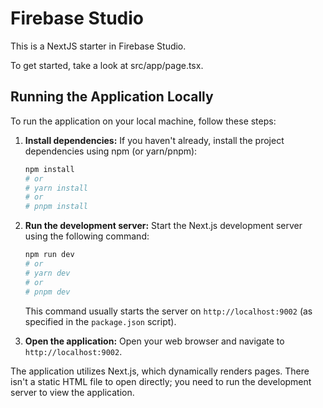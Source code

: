 # Firebase Studio

This is a NextJS starter in Firebase Studio.

To get started, take a look at src/app/page.tsx.

## Running the Application Locally

To run the application on your local machine, follow these steps:

1.  **Install dependencies:**
    If you haven't already, install the project dependencies using npm (or yarn/pnpm):
    ```bash
    npm install
    # or
    # yarn install
    # or
    # pnpm install
    ```

2.  **Run the development server:**
    Start the Next.js development server using the following command:
    ```bash
    npm run dev
    # or
    # yarn dev
    # or
    # pnpm dev
    ```
    This command usually starts the server on `http://localhost:9002` (as specified in the `package.json` script).

3.  **Open the application:**
    Open your web browser and navigate to `http://localhost:9002`.

The application utilizes Next.js, which dynamically renders pages. There isn't a static HTML file to open directly; you need to run the development server to view the application.
